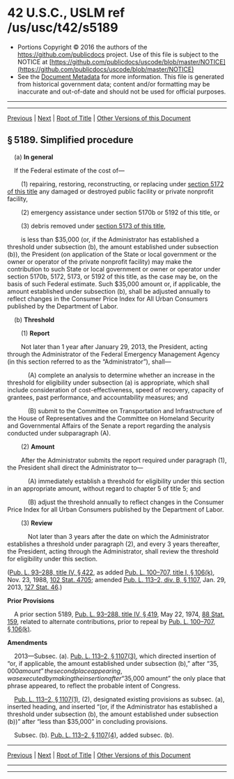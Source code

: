 ---
---

# 42 U.S.C., USLM ref /us/usc/t42/s5189

* Portions Copyright © 2016 the authors of the https://github.com/publicdocs project.
  Use of this file is subject to the NOTICE at [https://github.com/publicdocs/uscode/blob/master/NOTICE](https://github.com/publicdocs/uscode/blob/master/NOTICE)
* See the [Document Metadata](././../../../../..//README.md) for more information.
  This file is generated from historical government data; content and/or formatting may be inaccurate and out-of-date and should not be used for official purposes.

----------
----------

[Previous](./../../../../..//us/usc/t42/ch68/schIV/m__us_usc_t42_s5188.md) | [Next](./../../../../..//us/usc/t42/ch68/schIV/m__us_usc_t42_s5189a.md) | [Root of Title](./../../../../../) | [Other Versions of this Document](https://publicdocs.github.io/go/links?ns=uslm&ref=%2Fus%2Fusc%2Ft42%2Fs5189)

## § 5189. Simplified procedure

    (a) __In general__ 

    If the Federal estimate of the cost of—

        (1) repairing, restoring, reconstructing, or replacing under [section 5172 of this title][/us/usc/t42/s5172] any damaged or destroyed public facility or private nonprofit facility,

        (2) emergency assistance under section 5170b or 5192 of this title, or

        (3) debris removed under [section 5173 of this title][/us/usc/t42/s5173],

        is less than $35,000 (or, if the Administrator has established a threshold under subsection (b), the amount established under subsection (b)), the President (on application of the State or local government or the owner or operator of the private nonprofit facility) may make the contribution to such State or local government or owner or operator under section 5170b, 5172, 5173, or 5192 of this title, as the case may be, on the basis of such Federal estimate. Such $35,000 amount or, if applicable, the amount established under subsection (b), shall be adjusted annually to reflect changes in the Consumer Price Index for All Urban Consumers published by the Department of Labor.

    (b) __Threshold__ 

        (1) __Report__ 

        Not later than 1 year after January 29, 2013, the President, acting through the Administrator of the Federal Emergency Management Agency (in this section referred to as the “Administrator”), shall—

            (A) complete an analysis to determine whether an increase in the threshold for eligibility under subsection (a) is appropriate, which shall include consideration of cost-effectiveness, speed of recovery, capacity of grantees, past performance, and accountability measures; and

            (B) submit to the Committee on Transportation and Infrastructure of the House of Representatives and the Committee on Homeland Security and Governmental Affairs of the Senate a report regarding the analysis conducted under subparagraph (A).

        (2) __Amount__ 

        After the Administrator submits the report required under paragraph (1), the President shall direct the Administrator to—

            (A) immediately establish a threshold for eligibility under this section in an appropriate amount, without regard to chapter 5 of title 5; and

            (B) adjust the threshold annually to reflect changes in the Consumer Price Index for all Urban Consumers published by the Department of Labor.

        (3) __Review__ 

            Not later than 3 years after the date on which the Administrator establishes a threshold under paragraph (2), and every 3 years thereafter, the President, acting through the Administrator, shall review the threshold for eligibility under this section.

([Pub. L. 93–288, title IV, § 422][/us/pl/93/288/s422], as added [Pub. L. 100–707, title I, § 106(k)][/us/pl/100/707/s106/k], Nov. 23, 1988, [102 Stat. 4705][/us/stat/102/4705]; amended [Pub. L. 113–2, div. B, § 1107][/us/pl/113/2/s1107], Jan. 29, 2013, [127 Stat. 46][/us/stat/127/46].)

 __Prior Provisions__ 

    A prior section 5189, [Pub. L. 93–288, title IV, § 419][/us/pl/93/288/s419], May 22, 1974, [88 Stat. 159][/us/stat/88/159], related to alternate contributions, prior to repeal by [Pub. L. 100–707, § 106(k)][/us/pl/100/707/s106/k].

 __Amendments__ 

    2013—Subsec. (a). [Pub. L. 113–2, § 1107(3)][/us/pl/113/2/s1107/3], which directed insertion of “or, if applicable, the amount established under subsection (b),” after “$35,000 amount” the second place appearing, was executed by making the insertion after “$35,000 amount” the only place that phrase appeared, to reflect the probable intent of Congress.

    [Pub. L. 113–2, § 1107(1)][/us/pl/113/2/s1107/1], (2), designated existing provisions as subsec. (a), inserted heading, and inserted “(or, if the Administrator has established a threshold under subsection (b), the amount established under subsection (b))” after “less than $35,000” in concluding provisions.

    Subsec. (b). [Pub. L. 113–2, § 1107(4)][/us/pl/113/2/s1107/4], added subsec. (b).

----------

[Previous](./../../../../..//us/usc/t42/ch68/schIV/m__us_usc_t42_s5188.md) | [Next](./../../../../..//us/usc/t42/ch68/schIV/m__us_usc_t42_s5189a.md) | [Root of Title](./../../../../../) | [Other Versions of this Document](https://publicdocs.github.io/go/links?ns=uslm&ref=%2Fus%2Fusc%2Ft42%2Fs5189)

----------
----------

[/us/usc/t42/s5172]: https://publicdocs.github.io/go/links?ns=uslm&ref=%2Fus%2Fusc%2Ft42%2Fs5172
[/us/usc/t42/s5173]: https://publicdocs.github.io/go/links?ns=uslm&ref=%2Fus%2Fusc%2Ft42%2Fs5173
[/us/pl/93/288/s422]: https://publicdocs.github.io/go/links?ns=uslm&ref=%2Fus%2Fpl%2F93%2F288%2Fs422
[/us/pl/100/707/s106/k]: https://publicdocs.github.io/go/links?ns=uslm&ref=%2Fus%2Fpl%2F100%2F707%2Fs106%2Fk
[/us/stat/102/4705]: https://publicdocs.github.io/go/links?ns=uslm&ref=%2Fus%2Fstat%2F102%2F4705
[/us/pl/113/2/s1107]: https://publicdocs.github.io/go/links?ns=uslm&ref=%2Fus%2Fpl%2F113%2F2%2Fs1107
[/us/stat/127/46]: https://publicdocs.github.io/go/links?ns=uslm&ref=%2Fus%2Fstat%2F127%2F46
[/us/pl/93/288/s419]: https://publicdocs.github.io/go/links?ns=uslm&ref=%2Fus%2Fpl%2F93%2F288%2Fs419
[/us/stat/88/159]: https://publicdocs.github.io/go/links?ns=uslm&ref=%2Fus%2Fstat%2F88%2F159
[/us/pl/100/707/s106/k]: https://publicdocs.github.io/go/links?ns=uslm&ref=%2Fus%2Fpl%2F100%2F707%2Fs106%2Fk
[/us/pl/113/2/s1107/3]: https://publicdocs.github.io/go/links?ns=uslm&ref=%2Fus%2Fpl%2F113%2F2%2Fs1107%2F3
[/us/pl/113/2/s1107/1]: https://publicdocs.github.io/go/links?ns=uslm&ref=%2Fus%2Fpl%2F113%2F2%2Fs1107%2F1
[/us/pl/113/2/s1107/4]: https://publicdocs.github.io/go/links?ns=uslm&ref=%2Fus%2Fpl%2F113%2F2%2Fs1107%2F4


